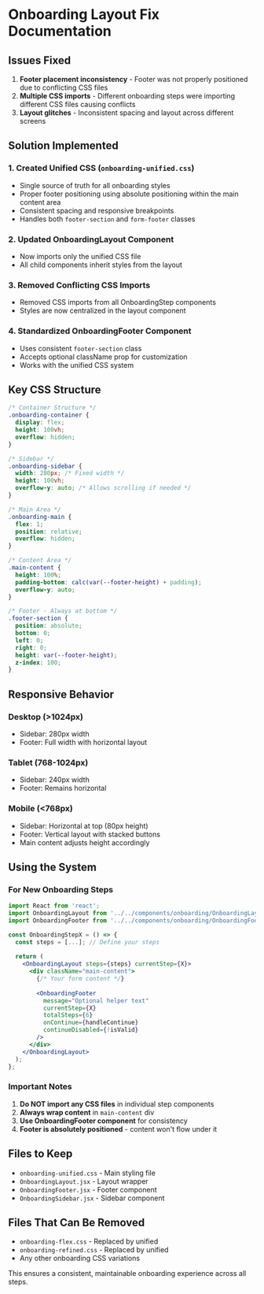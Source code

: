 # Onboarding Layout Fix Documentation

## Issues Fixed

1. **Footer placement inconsistency** - Footer was not properly positioned due to conflicting CSS files
2. **Multiple CSS imports** - Different onboarding steps were importing different CSS files causing conflicts
3. **Layout glitches** - Inconsistent spacing and layout across different screens

## Solution Implemented

### 1. Created Unified CSS (`onboarding-unified.css`)
- Single source of truth for all onboarding styles
- Proper footer positioning using absolute positioning within the main content area
- Consistent spacing and responsive breakpoints
- Handles both `footer-section` and `form-footer` classes

### 2. Updated OnboardingLayout Component
- Now imports only the unified CSS file
- All child components inherit styles from the layout

### 3. Removed Conflicting CSS Imports
- Removed CSS imports from all OnboardingStep components
- Styles are now centralized in the layout component

### 4. Standardized OnboardingFooter Component
- Uses consistent `footer-section` class
- Accepts optional className prop for customization
- Works with the unified CSS system

## Key CSS Structure

```css
/* Container Structure */
.onboarding-container {
  display: flex;
  height: 100vh;
  overflow: hidden;
}

/* Sidebar */
.onboarding-sidebar {
  width: 280px; /* Fixed width */
  height: 100vh;
  overflow-y: auto; /* Allows scrolling if needed */
}

/* Main Area */
.onboarding-main {
  flex: 1;
  position: relative;
  overflow: hidden;
}

/* Content Area */
.main-content {
  height: 100%;
  padding-bottom: calc(var(--footer-height) + padding);
  overflow-y: auto;
}

/* Footer - Always at bottom */
.footer-section {
  position: absolute;
  bottom: 0;
  left: 0;
  right: 0;
  height: var(--footer-height);
  z-index: 100;
}
```

## Responsive Behavior

### Desktop (>1024px)
- Sidebar: 280px width
- Footer: Full width with horizontal layout

### Tablet (768-1024px)
- Sidebar: 240px width
- Footer: Remains horizontal

### Mobile (<768px)
- Sidebar: Horizontal at top (80px height)
- Footer: Vertical layout with stacked buttons
- Main content adjusts height accordingly

## Using the System

### For New Onboarding Steps

```jsx
import React from 'react';
import OnboardingLayout from '../../components/onboarding/OnboardingLayout';
import OnboardingFooter from '../../components/onboarding/OnboardingFooter';

const OnboardingStepX = () => {
  const steps = [...]; // Define your steps
  
  return (
    <OnboardingLayout steps={steps} currentStep={X}>
      <div className="main-content">
        {/* Your form content */}
        
        <OnboardingFooter
          message="Optional helper text"
          currentStep={X}
          totalSteps={6}
          onContinue={handleContinue}
          continueDisabled={!isValid}
        />
      </div>
    </OnboardingLayout>
  );
};
```

### Important Notes

1. **Do NOT import any CSS files** in individual step components
2. **Always wrap content** in `main-content` div
3. **Use OnboardingFooter component** for consistency
4. **Footer is absolutely positioned** - content won't flow under it

## Files to Keep

- `onboarding-unified.css` - Main styling file
- `OnboardingLayout.jsx` - Layout wrapper
- `OnboardingFooter.jsx` - Footer component
- `OnboardingSidebar.jsx` - Sidebar component

## Files That Can Be Removed

- `onboarding-flex.css` - Replaced by unified
- `onboarding-refined.css` - Replaced by unified
- Any other onboarding CSS variations

This ensures a consistent, maintainable onboarding experience across all steps.